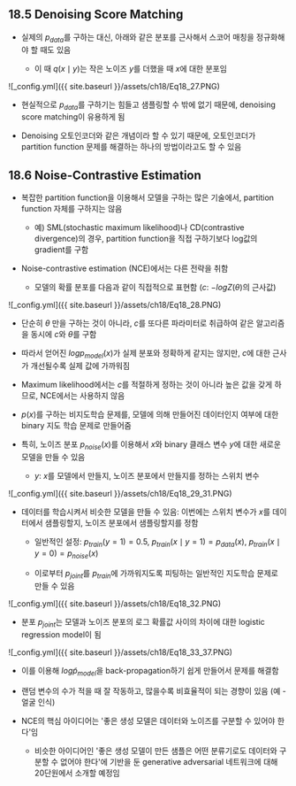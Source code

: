 ## 18.5 Denoising Score Matching

- 실제의 $p_{data}$를 구하는 대신, 아래와 같은 분포를 근사해서 스코어 매칭을 정규화해야 할 때도 있음

  - 이 때 $q(x \mid y)$는 작은 노이즈 $y$를 더했을 때 $x$에 대한 분포임
  
![_config.yml]({{ site.baseurl }}/assets/ch18/Eq18_27.PNG)

  - 현실적으로 $p_{data}$를 구하기는 힘들고 샘플링할 수 밖에 없기 때문에, denoising score matching이 유용하게 됨
  
  - Denoising 오토인코더와 같은 개념이라 할 수 있기 때문에, 오토인코더가 partition function 문제를 해결하는 하나의 방법이라고도 할 수 있음



## 18.6 Noise-Contrastive Estimation

- 복잡한 partition function을 이용해서 모델을 구하는 많은 기술에서, partition function 자체를 구하지는 않음

  - 예) SML(stochastic maximum likelihood)나 CD(contrastive divergence)의 경우, partition function을 직접 구하기보다 log값의 gradient를 구함


- Noise-contrastive estimation (NCE)에서는 다른 전략을 취함

  - 모델의 확률 분포를 다음과 같이 직접적으로 표현함 ($c$: $-log Z(\theta)$의 근사값)
  
![_config.yml]({{ site.baseurl }}/assets/ch18/Eq18_28.PNG)

  - 단순히 $\theta$ 만을 구하는 것이 아니라, $c$를 또다른 파라미터로 취급하여 같은 알고리즘을 동시에 $c$와 $\theta$를 구함
  
  - 따라서 얻어진 $log  p_{model}(x)$가 실제 분포와 정확하게 같지는 않지만, $c$에 대한 근사가 개선될수록 실제 값에 가까워짐
  
  - Maximum likelihood에서는 $c$를 적절하게 정하는 것이 아니라 높은 값을 갖게 하므로, NCE에서는 사용하지 않음
  
  - $p(x)$를 구하는 비지도학습 문제를, 모델에 의해 만들어진 데이터인지 여부에 대한 binary 지도 학습 문제로 만들어줌
  
  
- 특히, 노이즈 분포 $p_{noise}(x)$를 이용해서 $x$와 binary 클래스 변수 $y$에 대한 새로운 모델을 만들 수 있음

  - $y$: $x$를 모델에서 만들지, 노이즈 분포에서 만들지를 정하는 스위치 변수

![_config.yml]({{ site.baseurl }}/assets/ch18/Eq18_29_31.PNG)


- 데이터를 학습시켜서 비슷한 모델을 만들 수 있음: 이번에는 스위치 변수가 $x$를 데이터에서 샘플링할지, 노이즈 분포에서 샘플링할지를 정함

  - 일반적인 설정: $p_{train}(y=1)=0.5$, $p_{train}(x \mid y=1)=p_{data}(x)$, $p_{train}(x \mid y=0)=p_{noise}(x)$
  
  - 이로부터 $p_{joint}$를 $p_{train}$에 가까워지도록 피팅하는 일반적인 지도학습 문제로 만들 수 있음
  
![_config.yml]({{ site.baseurl }}/assets/ch18/Eq18_32.PNG)

  - 분포 $p_{joint}$는 모델과 노이즈 분포의 로그 확률값 사이의 차이에 대한 logistic regression model이 됨
  
![_config.yml]({{ site.baseurl }}/assets/ch18/Eq18_33_37.PNG)

  - 이를 이용해 $log \tilde{p}_{model}$을 back-propagation하기 쉽게 만들어서 문제를 해결함

  - 랜덤 변수의 수가 적을 때 잘 작동하고, 많을수록 비효율적이 되는 경향이 있음 (예 - 얼굴 인식)


- NCE의 핵심 아이디어는 '좋은 생성 모델은 데이터와 노이즈를 구분할 수 있어야 한다'임

  - 비슷한 아이디어인 '좋은 생성 모델이 만든 샘플은 어떤 분류기로도 데이터와 구분할 수 없어야 한다'에 기반을 둔 generative adversarial 네트워크에 대해 20단원에서 소개할 예정임
